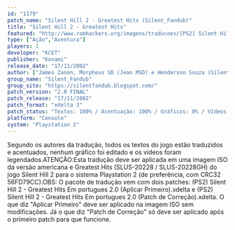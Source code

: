 ```yaml
---
id: "1179"
patch_name: "Silent Hill 2 - Greatest Hits (Silent_Fandub)"
title: "Silent Hill 2 - Greatest Hits"
featured: "http://www.romhackers.org/imagens/traducoes/[PS2] Silent Hill 2 - Silent_Fandub - 1.jpg"
type: ["Ação","Aventura"]
players: 1
developer: "KCET"
publisher: "Konami"
release_date: "17/11/2002"
author: ["James Zanon, Morpheus SD (Jean MSD) e Henderson Souza (Silent Fandub)"]
group_name: "Silent_Fandub"
group_site: "https://silentfandub.blogspot.com/"
patch_version: "2.0 FINAL"
patch_release: "17/11/2002"
patch_format: "xdelta 3"
patch_status: "Textos: 100% / Acentuação: 100% / Gráficos: 0% / Vídeos: 100%"
platform: "Console"
system: "Playstation 2"
---
```


Segundo os autores da tradução, todos os textos do jogo estão traduzidos e acentuados, nenhum gráfico foi editado e os vídeos foram legendados.ATENÇÃO:Esta tradução deve ser aplicada em uma imagem ISO da versão americana e Greatest Hits (SLUS-20228 / SLUS-20228GH) do jogo Silent Hill 2 para o sistema Playstation 2 (de preferência, com CRC32 56FD79CC).OBS: O pacote de tradução vem com dois patches: (PS2) Silent Hill 2 - Greatest Hits Em portugues 2.0 (Aplicar Primeiro).xdelta e (PS2) Silent Hill 2 - Greatest Hits Em portugues 2.0 (Patch de Correção).xdelta. O que diz "Aplicar Primeiro" deve ser aplicado na imagem ISO sem modificações. Já o que diz "Patch de Correção" só deve ser aplicado após o primeiro patch para que funcione.